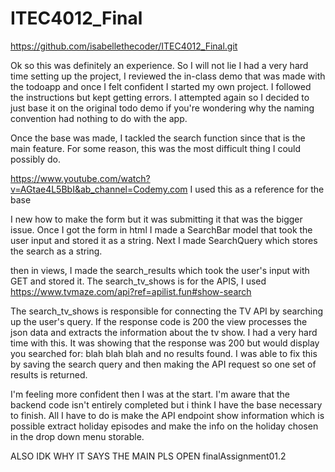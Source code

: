 # ITEC4012_Final

https://github.com/isabellethecoder/ITEC4012_Final.git

Ok so this was definitely an experience. So I will not lie I had a very hard time setting up the project, I reviewed the in-class demo that was made with the todoapp and once I felt confident I started my own project. I followed the instructions but kept getting errors. I attempted again so I decided to just base it on the original todo demo if you're wondering why the naming convention had nothing to do with the app.

Once the base was made, I tackled the search function since that is the main feature. For some reason, this was the most difficult thing I could possibly do.

https://www.youtube.com/watch?v=AGtae4L5BbI&ab_channel=Codemy.com
I used this as a reference for the base

I new how to make the form but it was submitting it that was the bigger issue. Once I got the form in html I made a SearchBar model that took the user input and stored it as a string. Next I made SearchQuery which stores the search as a string.

then in views, I made the search_results which took the user's input with GET and stored it. The search_tv_shows is for the APIS, I used https://www.tvmaze.com/api?ref=apilist.fun#show-search

The search_tv_shows is responsible for connecting the TV API by searching up the user's query. If the response code is 200 the view processes the json data and extracts the information about the tv show. I had a very hard time with this. It was showing that the response was 200 but would display you searched for: blah blah blah and no results found. I was able to fix this by saving the search query and then making the API request so one set of results is returned.

I'm feeling more confident then I was at the start. I'm aware that the backend code isn't entirely completed but i think I have the base necessary to finish. All I have to do is make the API endpoint show information which is possible extract holiday episodes and make the info on the holiday chosen in the drop down menu storable.


ALSO IDK WHY IT SAYS THE MAIN PLS OPEN finalAssignment01.2